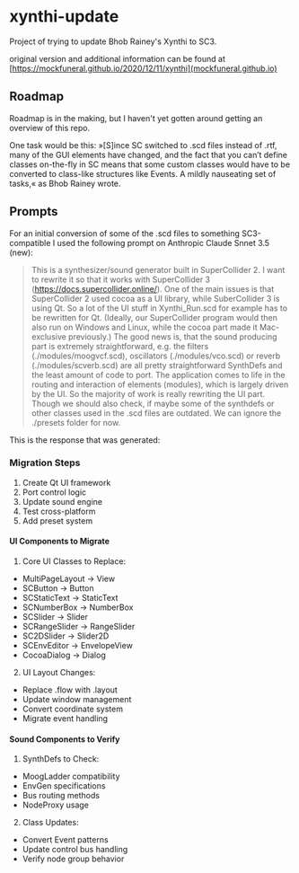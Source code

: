 # xynthi-update

Project of trying to update Bhob Rainey's Xynthi to SC3.

original version and additional information can be found at [https://mockfuneral.github.io/2020/12/11/xynthi](mockfuneral.github.io)

## Roadmap

Roadmap is in the making, but I haven't yet gotten around getting an overview of this repo.

One task would be this: »[S]ince SC switched to .scd files instead of .rtf, many of the GUI elements have changed, and the fact that you can’t define classes on-the-fly in SC means that some custom classes would have to be converted to class-like structures like Events. A mildly nauseating set of tasks,« as Bhob Rainey wrote.

## Prompts

For an initial conversion of some of the .scd files to something SC3-compatible I used the following prompt on Anthropic Claude Snnet 3.5 (new):

> This is a synthesizer/sound generator built in SuperCollider 2. I want to rewrite it so that it works with SuperCollider 3 (https://docs.supercollider.online/). One of the main issues is that SuperCollider 2 used cocoa as a UI library, while SuberCollider 3 is using Qt. So a lot of the UI stuff in Xynthi_Run.scd for example has to be rewritten for Qt. (Ideally, our SuperCollider program would then also run on Windows and Linux, while the cocoa part made it Mac-exclusive previously.) The good news is, that the sound producing part is extremely straightforward, e.g. the filters (./modules/moogvcf.scd), oscillators (./modules/vco.scd) or reverb (./modules/scverb.scd) are all pretty straightforward SynthDefs and the least amount of code to port. The application comes to life in the routing and interaction of elements (modules), which is largely driven by the UI. So the majority of work is really rewriting the UI part. Though we should also check, if maybe some of the synthdefs or other classes used in the .scd files are outdated. We can ignore the ./presets folder for now.

This is the response that was generated:

### Migration Steps

1. Create Qt UI framework
2. Port control logic
3. Update sound engine
4. Test cross-platform
5. Add preset system

#### UI Components to Migrate

1. Core UI Classes to Replace:

- MultiPageLayout -> View
- SCButton -> Button
- SCStaticText -> StaticText
- SCNumberBox -> NumberBox
- SCSlider -> Slider
- SCRangeSlider -> RangeSlider
- SC2DSlider -> Slider2D
- SCEnvEditor -> EnvelopeView
- CocoaDialog -> Dialog

2. UI Layout Changes:

- Replace .flow with .layout
- Update window management
- Convert coordinate system
- Migrate event handling

#### Sound Components to Verify

1. SynthDefs to Check:

- MoogLadder compatibility
- EnvGen specifications
- Bus routing methods
- NodeProxy usage

2. Class Updates:

- Convert Event patterns
- Update control bus handling
- Verify node group behavior
